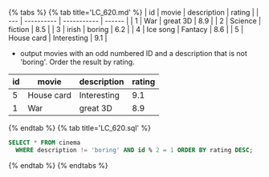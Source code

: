 {% tabs %}
{% tab title='LC_620.md' %}
| id  | movie      | description | rating |
| --- | ---------- | ----------- | ------ |
| 1   | War        | great 3D    | 8.9    |
| 2   | Science    | fiction     | 8.5    |
| 3   | irish      | boring      | 6.2    |
| 4   | Ice song   | Fantacy     | 8.6    |
| 5   | House card | Interesting | 9.1    |

* output movies with an odd numbered ID and a description that is not 'boring'. Order the result by rating.

| id  | movie      | description | rating |
| --- | ---------- | ----------- | ------ |
| 5   | House card | Interesting | 9.1    |
| 1   | War        | great 3D    | 8.9    |

{% endtab %}
{% tab title='LC_620.sql' %}

```sql
SELECT * FROM cinema
  WHERE description != 'boring' AND id % 2 = 1 ORDER BY rating DESC;
```

{% endtab %}
{% endtabs %}